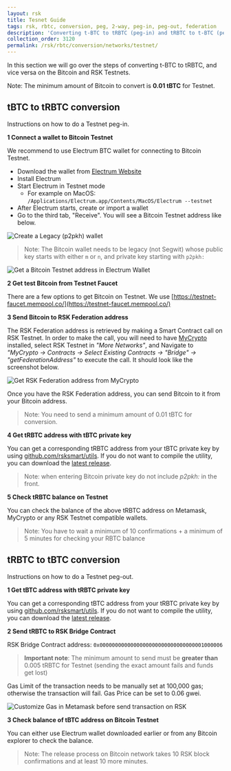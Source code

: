 ```yaml
---
layout: rsk
title: Tesnet Guide
tags: rsk, rbtc, conversion, peg, 2-way, peg-in, peg-out, federation
description: 'Converting t-BTC to tRBTC (peg-in) and tRBTC to t-BTC (peg-out).'
collection_order: 3120
permalink: /rsk/rbtc/conversion/networks/testnet/
---
```


In this section we will go over the steps of converting t-BTC to tRBTC,
and vice versa on the Bitcoin and RSK Testnets.

Note:
The minimum amount of Bitcoin to convert is **0.01 tBTC** for Testnet.

## tBTC to tRBTC conversion

Instructions on how to do a Testnet peg-in.

**1 Connect a wallet to Bitcoin Testnet**

We recommend to use Electrum BTC wallet for connecting to Bitcoin Testnet.

- Download the wallet from
  [Electrum Website](https://bitzuma.com/posts/a-beginners-guide-to-the-electrum-bitcoin-wallet/)
- Install Electrum
- Start Electrum in Testnet mode
  - For example on MacOS:
    `/Applications/Electrum.app/Contents/MacOS/Electrum --testnet`
- After Electrum starts, create or import a wallet
- Go to the third tab, "Receive".
  You will see a Bitcoin Testnet address like below.

![Create a Legacy (`p2pkh`) wallet](/dist/images/legacy-private-key.png)

> Note: The Bitcoin wallet needs to be legacy (not Segwit)
> whose public key starts with either `m` or `n`,
> and private key starting with `p2pkh:`

![Get a Bitcoin Testnet address in Electrum Wallet](/dist/images/electrum-wallet.png)

**2 Get test Bitcoin from Testnet Faucet**

There are a few options to get Bitcoin on Testnet.
We use [https://testnet-faucet.mempool.co/](https://testnet-faucet.mempool.co/)

**3 Send Bitcoin to RSK Federation address**

The RSK Federation address is retrieved by making a Smart Contract call
on RSK Testnet.
In order to make the call, you will need to have
[MyCrypto](https://mycrypto.com/contracts/interact)
installed, select RSK Testnet in
_"More Networks"_, and Navigate to _"MyCrypto -> Contracts -> Select Existing Contracts -> "Bridge" -> "getFederationAddress"_
to execute the call.
It should look like the screenshot below.

![Get RSK Federation address from MyCrypto](/dist/images/mycrypto-federation.png)

Once you have the RSK Federation address,
you can send Bitcoin to it from your Bitcoin address.

> Note: You need to send a minimum amount of 0.01 tBTC for conversion.

**4 Get tRBTC address with tBTC private key**

You can get a corresponding tRBTC address from your tBTC private key by using [github.com/rsksmart/utils](https://github.com/rsksmart/utils). If you do not want to compile the utility, you can download the [latest release](https://github.com/rsksmart/utils/releases/latest).

> Note: when entering Bitcoin private key do not include _p2pkh:_ in the front.

**5 Check tRBTC balance on Testnet**

You can check the balance of the above tRBTC address on Metamask,
MyCrypto or any RSK Testnet compatible wallets.

> Note: You have to wait a minimum of 10 confirmations +
> a minimum of 5 minutes for checking your RBTC balance

## tRBTC to tBTC conversion

Instructions on how to do a Testnet peg-out.

**1 Get tBTC address with tRBTC private key**

You can get a corresponding tBTC address from your tRBTC private key by using [github.com/rsksmart/utils](https://github.com/rsksmart/utils). If you do not want to compile the utility, you can download the [latest release](https://github.com/rsksmart/utils/releases/latest).

**2 Send tRBTC to RSK Bridge Contract**

RSK Bridge Contract address: `0x0000000000000000000000000000000001000006`

> **Important note**: The minimum amount to send must be **greater than** 0.005 tRBTC for Testnet (sending the exact amount fails and funds get lost)

Gas Limit of the transaction needs to be manually set at 100,000 gas;
otherwise the transaction will fail.
Gas Price can be set to 0.06 gwei.

![Customize Gas in Metamask before send transaction on RSK](/dist/images/metamask-gas-limit.png)

**3 Check balance of tBTC address on Bitcoin Testnet**

You can either use Electrum wallet downloaded earlier or from
any Bitcoin explorer to check the balance.

> Note: The release process on Bitcoin network takes
> 10 RSK block confirmations and at least 10 more minutes.
